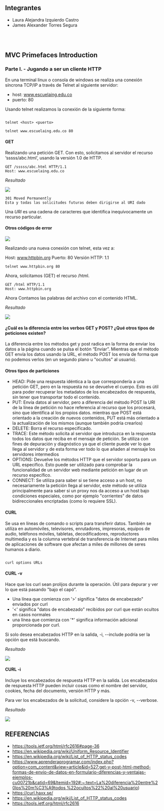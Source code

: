 ## Integrantes	

- Laura Alejandra Izquierdo Castro
- James Alexander Torres Segura

<br></br>

## MVC Primefaces Introduction

### Parte I. - Jugando a ser un cliente HTTP

En una terminal linux o consola de windows se realiza una conexión síncrona TCP/IP a través de Telnet al siguiente servidor:

- host: www.escuelaing.edu.co
- puerto: 80 

Usando telnet realizamos la conexión de la siguiente forma:

```	

telnet <host> <puerto>	
	
telnet www.escuelaing.edu.co 80

```

#### GET
Realizando una petición GET. Con esto, solicitamos al servidor el recurso ‘sssss/abc.html’, usando la versión 1.0 de HTTP.
		

```	
GET /sssss/abc.html HTTP/1.1
Host: www.escuelaing.edu.co

```

*Resultado*

![](resources/error1.png)

```	
301 Moved Permanently
Esta y todas las solicitudes futuras deben dirigirse al URI dado

```	
Una *URI* es una cadena de caracteres que identifica inequívocamente un recurso particular.

#### Otros códigos de error

![](resources/tabla.png)

Realizando una nueva conexión con telnet, esta vez a:

Host: www.httpbin.org
Puerto: 80
Versión HTTP: 1.1

```
telnet www.httpbin.org 80

```

Ahora, solicitamos (GET) el recurso /html.

```
GET /html HTTP/1.1 
Host: www.httpbin.org

```

Ahora Contamos las palabras del archivo con el contenido HTML.

*Resultado*

![](resources/palabras.png)

#### ¿Cuál es la diferencia entre los verbos GET y POST? ¿Qué otros tipos de peticiones existen?

La diferencia entre los métodos get y post radica en la forma de enviar los datos a la página cuando se pulsa el botón “Enviar”. Mientras que el método GET envía los datos usando la URL, el método POST los envía de forma que no podemos verlos (en un segundo plano u "ocultos" al usuario).


#### Otros tipos de particiones

- HEAD: Pide una respuesta idéntica a la que correspondería a una petición GET, pero en la respuesta no se devuelve el cuerpo. Esto es útil para poder recuperar los metadatos de los encabezados de respuesta, sin tener que transportar todo el contenido.
- PUT: Envía datos al servidor, pero a diferencia del método POST la URI de la línea de petición no hace referencia al recurso que los procesará, sino que identifica al los propios datos. mientras que POST está orientado a la creación de nuevos contenidos, PUT está más orientado a la actualización de los mismos (aunque también podría crearlos)
- DELETE: Borra el recurso especificado.
- TRACE: Este método solicita al servidor que introduzca en la respuesta todos los datos que reciba en el mensaje de petición. Se utiliza con fines de depuración y diagnóstico ya que el cliente puede ver lo que llega al servidor y de esta forma ver todo lo que añaden al mensaje los servidores intermedios
- OPTIONS: Devuelve los métodos HTTP que el servidor soporta para un URL específico. Esto puede ser utilizado para comprobar la funcionalidad de un servidor web mediante petición en lugar de un recurso específico.
- CONNECT: Se utiliza para saber si se tiene acceso a un host, no necesariamente la petición llega al servidor, este método se utiliza principalmente para saber si un proxy nos da acceso a un host bajo condiciones especiales, como por ejemplo "corrientes" de datos bidireccionales encriptadas (como lo requiere SSL).

#### CURL

Se usa en líneas de comando o scripts para transferir datos. También se utiliza en automóviles, televisores, enrutadores, impresoras, equipos de audio, teléfonos móviles, tabletas, decodificadores, reproductores multimedia y es la columna vertebral de transferencia de Internet para miles de aplicaciones de software que afectan a miles de millones de seres humanos a diario.

```

curl options URLs

```

#### CURL -v

Hace que los curl sean prolijos durante la operación. Útil para depurar y ver lo que está pasando "bajo el capó". 
- Una línea que comienza con '>' significa "datos de encabezado" enviados por curl
- '<' significa "datos de encabezado" recibidos por curl que están ocultos en casos normales
- una línea que comienza con '*' significa información adicional proporcionada por curl.

Si solo desea encabezados HTTP en la salida, -i, --include podría ser la opción que está buscando.

*Resultado*

![](resources/error3.png)

#### CURL -i

Incluye los encabezados de respuesta HTTP en la salida. Los encabezados de respuesta HTTP pueden incluir cosas como el nombre del servidor, cookies, fecha del documento, versión HTTP y más.

Para ver los encabezados de la solicitud, considere la opción -v, --verbose.

*Resultado*

![](resources/error4.png)

## REFERENCIAS

- https://tools.ietf.org/html/rfc2616#page-36
- https://en.wikipedia.org/wiki/Uniform_Resource_Identifier
- https://en.wikipedia.org/wiki/List_of_HTTP_status_codes
- https://www.aprenderaprogramar.com/index.php?option=com_content&view=article&id=527:get-y-post-html-method-formas-de-envio-de-datos-en-formulario-diferencias-y-ventajas-ejemplos-cu00721b&catid=69&Itemid=192#:~:text=La%20diferencia%20entre%20los%20m%C3%A9todos,%22ocultos%22%20al%20usuario)
- https://curl.haxx.se/
- https://en.wikipedia.org/wiki/List_of_HTTP_status_codes
- https://tools.ietf.org/html/rfc2616
